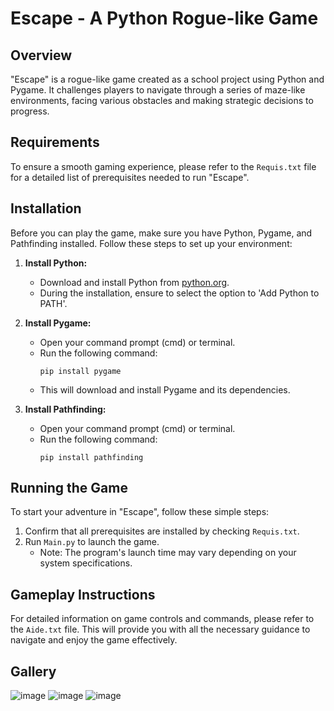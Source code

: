 
# Escape - A Python Rogue-like Game

## Overview

"Escape" is a rogue-like game created as a school project using Python and Pygame. It challenges players to navigate through a series of maze-like environments, facing various obstacles and making strategic decisions to progress.

## Requirements

To ensure a smooth gaming experience, please refer to the `Requis.txt` file for a detailed list of prerequisites needed to run "Escape".

## Installation

Before you can play the game, make sure you have Python, Pygame, and Pathfinding installed. Follow these steps to set up your environment:

1. **Install Python:**
   - Download and install Python from [python.org](https://www.python.org/downloads/).
   - During the installation, ensure to select the option to 'Add Python to PATH'.

2. **Install Pygame:**
   - Open your command prompt (cmd) or terminal.
   - Run the following command:
     ```
     pip install pygame
     ```
   - This will download and install Pygame and its dependencies.

3. **Install Pathfinding:**
   - Open your command prompt (cmd) or terminal.
   - Run the following command:
     ```
     pip install pathfinding
     ```

## Running the Game

To start your adventure in "Escape", follow these simple steps:

1. Confirm that all prerequisites are installed by checking `Requis.txt`.
2. Run `Main.py` to launch the game.
   - Note: The program's launch time may vary depending on your system specifications.

## Gameplay Instructions

For detailed information on game controls and commands, please refer to the `Aide.txt` file. This will provide you with all the necessary guidance to navigate and enjoy the game effectively.


## Gallery

![image](https://github.com/Templatew/Escape-Rogue-Like/assets/96289463/ba1a5f85-cd90-4e7b-881e-7fe3f4e07307)
![image](https://github.com/Templatew/Escape-Rogue-Like/assets/96289463/0d579f77-3e29-4c33-baa5-ff96d272d854)
![image](https://github.com/Templatew/Escape-Rogue-Like/assets/96289463/1ab8c628-91ff-4cb7-b541-9b8b09224b56)



